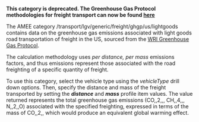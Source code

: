 **This category is deprecated. The Greenhouse Gas Protocol methodologies
for freight transport can now be found
[here](Freight_transport_by_Greenhouse_Gas_Protocol)**

The AMEE category /transport/lgv/generic/freight/ghgp/us/lightgoods
contains data on the greenhouse gas emissions associated with light
goods road transportation of freight in the US, sourced from the [WRI
Greenhouse Gas
Protocol](http://www.ghgprotocol.org/calculation-tools/all-tools).

The calculation methodology uses *per distance, per mass* emissions
factors, and thus emissions represent those associated with the road
freighting of a specific quantity of freight.

To use this category, select the vehicle type using the *vehicleType*
drill down options. Then, specify the distance and mass of the freight
transported by setting the ***distance*** and ***mass*** profile item
values. The value returned represents the total greenhouse gas emissions
(CO,,2,,, CH,,4,,, N,,2,,O) associated with the specified freighting,
expressed in terms of the mass of CO,,2,, which would produce an
equivalent global warming effect.
